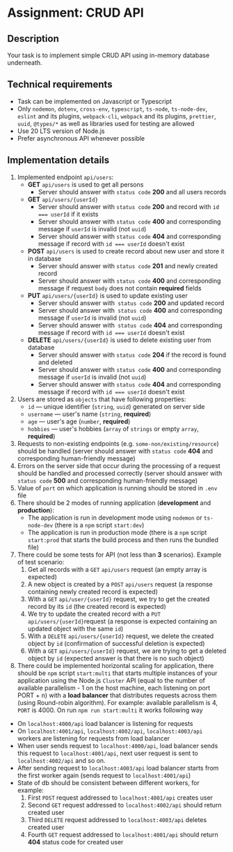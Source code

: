 # Assignment: CRUD API

## Description

Your task is to implement simple CRUD API using in-memory database underneath.

## Technical requirements

- Task can be implemented on Javascript or Typescript
- Only `nodemon`, `dotenv`, `cross-env`, `typescript`, `ts-node`, `ts-node-dev`, `eslint` and its plugins, `webpack-cli`, `webpack` and its plugins, `prettier`, `uuid`, `@types/*` as well as libraries used for testing are allowed
- Use 20 LTS version of Node.js
- Prefer asynchronous API whenever possible

## Implementation details

1. Implemented endpoint `api/users`:
   - **GET** `api/users` is used to get all persons
     - Server should answer with `status code` **200** and all users records
   - **GET** `api/users/{userId}`
     - Server should answer with `status code` **200** and record with `id === userId` if it exists
     - Server should answer with `status code` **400** and corresponding message if `userId` is invalid (not `uuid`)
     - Server should answer with `status code` **404** and corresponding message if record with `id === userId` doesn't exist
   - **POST** `api/users` is used to create record about new user and store it in database
     - Server should answer with `status code` **201** and newly created record
     - Server should answer with `status code` **400** and corresponding message if request `body` does not contain **required** fields
   - **PUT** `api/users/{userId}` is used to update existing user
     - Server should answer with` status code` **200** and updated record
     - Server should answer with` status code` **400** and corresponding message if `userId` is invalid (not `uuid`)
     - Server should answer with` status code` **404** and corresponding message if record with `id === userId` doesn't exist
   - **DELETE** `api/users/{userId}` is used to delete existing user from database
     - Server should answer with `status code` **204** if the record is found and deleted
     - Server should answer with `status code` **400** and corresponding message if `userId` is invalid (not `uuid`)
     - Server should answer with `status code` **404** and corresponding message if record with `id === userId` doesn't exist
2. Users are stored as `objects` that have following properties:
   - `id` — unique identifier (`string`, `uuid`) generated on server side
   - `username` — user's name (`string`, **required**)
   - `age` — user's age (`number`, **required**)
   - `hobbies` — user's hobbies (`array` of `strings` or empty `array`, **required**)
3. Requests to non-existing endpoints (e.g. `some-non/existing/resource`) should be handled (server should answer with `status code` **404** and corresponding human-friendly message)
4. Errors on the server side that occur during the processing of a request should be handled and processed correctly (server should answer with `status code` **500** and corresponding human-friendly message)
5. Value of `port` on which application is running should be stored in `.env` file
6. There should be 2 modes of running application (**development** and **production**):
   - The application is run in development mode using `nodemon` or `ts-node-dev` (there is a `npm` script `start:dev`)
   - The application is run in production mode (there is a `npm` script `start:prod` that starts the build process and then runs the bundled file)
7. There could be some tests for API (not less than **3** scenarios). Example of test scenario:
   1. Get all records with a `GET` `api/users` request (an empty array is expected)
   2. A new object is created by a `POST` `api/users` request (a response containing newly created record is expected)
   3. With a `GET` `api/user/{userId}` request, we try to get the created record by its `id` (the created record is expected)
   4. We try to update the created record with a `PUT` `api/users/{userId}`request (a response is expected containing an updated object with the same `id`)
   5. With a `DELETE` `api/users/{userId}` request, we delete the created object by `id` (confirmation of successful deletion is expected)
   6. With a `GET` `api/users/{userId}` request, we are trying to get a deleted object by `id` (expected answer is that there is no such object)
8. There could be implemented horizontal scaling for application, there should be `npm` script `start:multi` that starts multiple instances of your application using the Node.js `Cluster` API (equal to the number of available parallelism - 1 on the host machine, each listening on port PORT + n) with a **load balancer** that distributes requests across them (using Round-robin algorithm). For example: available parallelism is 4, `PORT` is 4000. On run `npm run start:multi` it works following way

- On `localhost:4000/api` load balancer is listening for requests
- On `localhost:4001/api`, `localhost:4002/api`, `localhost:4003/api` workers are listening for requests from load balancer
- When user sends request to `localhost:4000/api`, load balancer sends this request to `localhost:4001/api`, next user request is sent to `localhost:4002/api` and so on.
- After sending request to `localhost:4003/api` load balancer starts from the first worker again (sends request to `localhost:4001/api`)
- State of db should be consistent between different workers, for example:
  1. First `POST` request addressed to `localhost:4001/api` creates user
  2. Second `GET` request addressed to `localhost:4002/api` should return created user
  3. Third `DELETE` request addressed to `localhost:4003/api` deletes created user
  4. Fourth `GET` request addressed to `localhost:4001/api` should return **404** status code for created user
